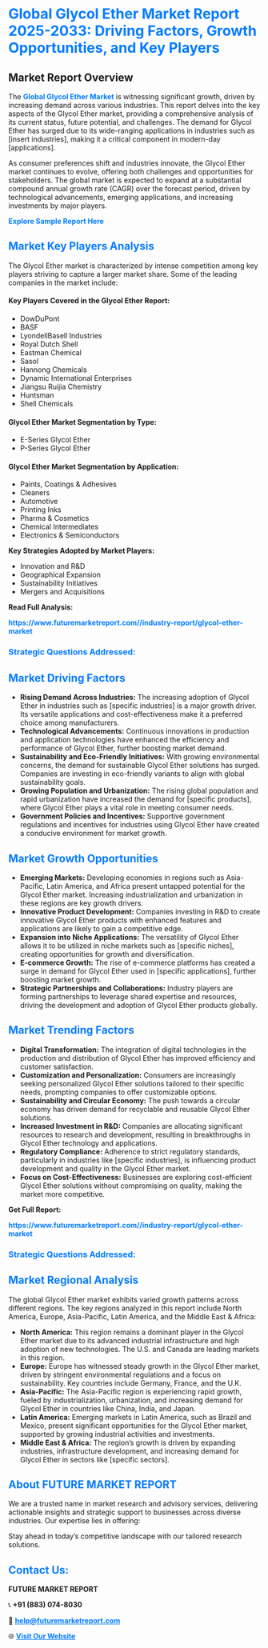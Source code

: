 <h1 style="color: #007BFF;">Global Glycol Ether Market Report 2025-2033: Driving Factors, Growth Opportunities, and Key Players</h1>

<section id="overview">
<h2>Market Report Overview</h2>
<p>The <a href="https://www.futuremarketreport.com//industry-report/glycol-ether-market" style="color: #007BFF; text-decoration: none;"><strong>Global Glycol Ether Market</strong></a> is witnessing significant growth, driven by increasing demand across various industries. This report delves into the key aspects of the Glycol Ether market, providing a comprehensive analysis of its current status, future potential, and challenges. The demand for Glycol Ether has surged due to its wide-ranging applications in industries such as [insert industries], making it a critical component in modern-day [applications].</p>
<p>As consumer preferences shift and industries innovate, the Glycol Ether market continues to evolve, offering both challenges and opportunities for stakeholders. The global market is expected to expand at a substantial compound annual growth rate (CAGR) over the forecast period, driven by technological advancements, emerging applications, and increasing investments by major players.</p>
</section>

<section id="overview">
<p><a href="https://www.futuremarketreport.com//request-sample/reportId=61753" style="color: #007BFF; text-decoration: none;"><strong>Explore Sample Report Here</strong></a></p>
</section>

<section id="key-players">
<h2 style="color: #007BFF;">Market Key Players Analysis</h2>
<p>The Glycol Ether market is characterized by intense competition among key players striving to capture a larger market share. Some of the leading companies in the market include:</p>
<h4>Key Players Covered in the Glycol Ether Report:</h4>
<ul><li>DowDuPont</li><li>BASF</li><li>LyondellBasell Industries</li><li>Royal Dutch Shell</li><li>Eastman Chemical</li><li>Sasol</li><li>Hannong Chemicals</li><li>Dynamic International Enterprises</li><li>Jiangsu Ruijia Chemistry</li><li>Huntsman</li><li>Shell Chemicals</li></ul>
<h4>Glycol Ether Market Segmentation by Type:</h4>
<ul><li>E-Series Glycol Ether</li><li>P-Series Glycol Ether</li></ul>

<h4>Glycol Ether Market Segmentation by Application:</h4>
<ul><li>Paints, Coatings &amp; Adhesives</li><li>Cleaners</li><li>Automotive</li><li>Printing Inks</li><li>Pharma &amp; Cosmetics</li><li>Chemical Intermediates</li><li>Electronics &amp; Semiconductors</li></ul>
<p><strong>Key Strategies Adopted by Market Players:</strong></p>
<ul>
<li>Innovation and R&D</li>
<li>Geographical Expansion</li>
<li>Sustainability Initiatives</li>
<li>Mergers and Acquisitions</li>
</ul>
</section>

<section>
<p><strong>Read Full Analysis: </strong></p><a href="https://www.futuremarketreport.com//industry-report/glycol-ether-market" style="color: #007BFF; text-decoration: none;"><strong>https://www.futuremarketreport.com//industry-report/glycol-ether-market</strong></a>
<h3 style="color: #007BFF;">Strategic Questions Addressed:</h3>
</section>

<section id="driving-factors">
<h2 style="color: #007BFF;">Market Driving Factors</h2>
<ul>
<li><strong>Rising Demand Across Industries:</strong> The increasing adoption of Glycol Ether in industries such as [specific industries] is a major growth driver. Its versatile applications and cost-effectiveness make it a preferred choice among manufacturers.</li>
<li><strong>Technological Advancements:</strong> Continuous innovations in production and application technologies have enhanced the efficiency and performance of Glycol Ether, further boosting market demand.</li>
<li><strong>Sustainability and Eco-Friendly Initiatives:</strong> With growing environmental concerns, the demand for sustainable Glycol Ether solutions has surged. Companies are investing in eco-friendly variants to align with global sustainability goals.</li>
<li><strong>Growing Population and Urbanization:</strong> The rising global population and rapid urbanization have increased the demand for [specific products], where Glycol Ether plays a vital role in meeting consumer needs.</li>
<li><strong>Government Policies and Incentives:</strong> Supportive government regulations and incentives for industries using Glycol Ether have created a conducive environment for market growth.</li>
</ul>
</section>

<section id="growth-opportunities">
<h2 style="color: #007BFF;">Market Growth Opportunities</h2>
<ul>
<li><strong>Emerging Markets:</strong> Developing economies in regions such as Asia-Pacific, Latin America, and Africa present untapped potential for the Glycol Ether market. Increasing industrialization and urbanization in these regions are key growth drivers.</li>
<li><strong>Innovative Product Development:</strong> Companies investing in R&D to create innovative Glycol Ether products with enhanced features and applications are likely to gain a competitive edge.</li>
<li><strong>Expansion into Niche Applications:</strong> The versatility of Glycol Ether allows it to be utilized in niche markets such as [specific niches], creating opportunities for growth and diversification.</li>
<li><strong>E-commerce Growth:</strong> The rise of e-commerce platforms has created a surge in demand for Glycol Ether used in [specific applications], further boosting market growth.</li>
<li><strong>Strategic Partnerships and Collaborations:</strong> Industry players are forming partnerships to leverage shared expertise and resources, driving the development and adoption of Glycol Ether products globally.</li>
</ul>
</section>

<section id="trending-factors">
<h2 style="color: #007BFF;">Market Trending Factors</h2>
<ul>
<li><strong>Digital Transformation:</strong> The integration of digital technologies in the production and distribution of Glycol Ether has improved efficiency and customer satisfaction.</li>
<li><strong>Customization and Personalization:</strong> Consumers are increasingly seeking personalized Glycol Ether solutions tailored to their specific needs, prompting companies to offer customizable options.</li>
<li><strong>Sustainability and Circular Economy:</strong> The push towards a circular economy has driven demand for recyclable and reusable Glycol Ether solutions.</li>
<li><strong>Increased Investment in R&D:</strong> Companies are allocating significant resources to research and development, resulting in breakthroughs in Glycol Ether technology and applications.</li>
<li><strong>Regulatory Compliance:</strong> Adherence to strict regulatory standards, particularly in industries like [specific industries], is influencing product development and quality in the Glycol Ether market.</li>
<li><strong>Focus on Cost-Effectiveness:</strong> Businesses are exploring cost-efficient Glycol Ether solutions without compromising on quality, making the market more competitive.</li>
</ul>
</section>

<section>
<p><strong>Get Full Report: </strong></p><a href="https://www.futuremarketreport.com//industry-report/glycol-ether-market" style="color: #007BFF; text-decoration: none;"><strong>https://www.futuremarketreport.com//industry-report/glycol-ether-market</strong></a>
<h3 style="color: #007BFF;">Strategic Questions Addressed:</h3>
</section>


<section id="regional-analysis">
<h2 style="color: #007BFF;">Market Regional Analysis</h2>
<p>The global Glycol Ether market exhibits varied growth patterns across different regions. The key regions analyzed in this report include North America, Europe, Asia-Pacific, Latin America, and the Middle East & Africa:</p>
<ul>
<li><strong>North America:</strong> This region remains a dominant player in the Glycol Ether market due to its advanced industrial infrastructure and high adoption of new technologies. The U.S. and Canada are leading markets in this region.</li>
<li><strong>Europe:</strong> Europe has witnessed steady growth in the Glycol Ether market, driven by stringent environmental regulations and a focus on sustainability. Key countries include Germany, France, and the U.K.</li>
<li><strong>Asia-Pacific:</strong> The Asia-Pacific region is experiencing rapid growth, fueled by industrialization, urbanization, and increasing demand for Glycol Ether in countries like China, India, and Japan.</li>
<li><strong>Latin America:</strong> Emerging markets in Latin America, such as Brazil and Mexico, present significant opportunities for the Glycol Ether market, supported by growing industrial activities and investments.</li>
<li><strong>Middle East & Africa:</strong> The region’s growth is driven by expanding industries, infrastructure development, and increasing demand for Glycol Ether in sectors like [specific sectors].</li>
</ul>
</section>

<footer>
<h2 style="color: #007BFF;">About FUTURE MARKET REPORT</h2>
<p>We are a trusted name in market research and advisory services, delivering actionable insights and strategic support to businesses across diverse industries. Our expertise lies in offering:</p>

<p>Stay ahead in today’s competitive landscape with our tailored research solutions.</p>

<h2 style="color: #007BFF;">Contact Us:</h2>
<p><strong>FUTURE MARKET REPORT</strong></p>
<p>📞 <strong>+91 (883) 074-8030</strong></p>
<p>📧 <strong><a href="mailto:help@futuremarketreport.com" style="color: #007BFF;">help@futuremarketreport.com</a></strong></p>
<p>🌐 <strong><a href="https://www.futuremarketreport.com/" style="color: #007BFF;">Visit Our Website</a></strong></p>
</footer>